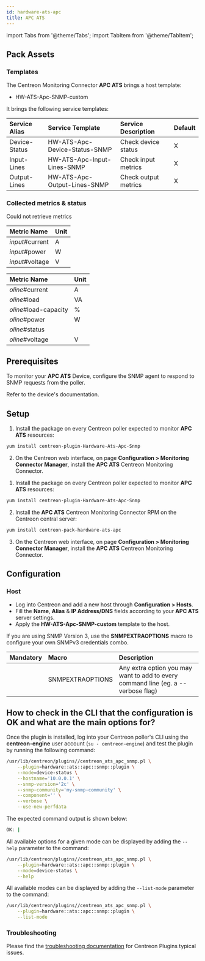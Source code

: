 ```yaml
---
id: hardware-ats-apc
title: APC ATS
---
```

import Tabs from '@theme/Tabs';
import TabItem from '@theme/TabItem';

## Pack Assets

### Templates

The Centreon Monitoring Connector **APC ATS** brings a host template:

* HW-ATS-Apc-SNMP-custom

It brings the following service templates:

| Service Alias | Service Template              | Service Description  | Default |
|:--------------|:------------------------------|:---------------------|:--------|
| Device-Status | HW-ATS-Apc-Device-Status-SNMP | Check device status  | X       |
| Input-Lines   | HW-ATS-Apc-Input-Lines-SNMP   | Check input metrics  | X       |
| Output-Lines  | HW-ATS-Apc-Output-Lines-SNMP  | Check output metrics | X       |

### Collected metrics & status

<Tabs groupId="sync">
<TabItem value="Device-Status" label="Device-Status">

Could not retrieve metrics

</TabItem>
<TabItem value="Input-Lines" label="Input-Lines">

| Metric Name     | Unit  |
|:----------------|:------|
| *input*#current | A     |
| *input*#power   | W     |
| *input*#voltage | V     |

</TabItem>
<TabItem value="Output-Lines" label="Output-Lines">

| Metric Name           | Unit  |
|:----------------------|:------|
| *oline*#current       | A     |
| *oline*#load          | VA    |
| *oline*#load-capacity | %     |
| *oline*#power         | W     |
| *oline*#status        |       |
| *oline*#voltage       | V     |

</TabItem>
</Tabs>

## Prerequisites

To monitor your **APC ATS** Device, configure the SNMP agent to respond to SNMP requests from the poller. 

Refer to the device's documentation. 

## Setup

<Tabs groupId="sync">
<TabItem value="Online License" label="Online License">

1. Install the package on every Centreon poller expected to monitor **APC ATS** resources:

```bash
yum install centreon-plugin-Hardware-Ats-Apc-Snmp
```

2. On the Centreon web interface, on page **Configuration > Monitoring Connector Manager**, install the **APC ATS** Centreon Monitoring Connector.

</TabItem>
<TabItem value="Offline License" label="Offline License">

1. Install the package on every Centreon poller expected to monitor **APC ATS** resources:

```bash
yum install centreon-plugin-Hardware-Ats-Apc-Snmp
```

2. Install the **APC ATS** Centreon Monitoring Connector RPM on the Centreon central server:

```bash
yum install centreon-pack-hardware-ats-apc
```

3. On the Centreon web interface, on page **Configuration > Monitoring Connector Manager**, install the **APC ATS** Centreon Monitoring Connector.

</TabItem>
</Tabs>

## Configuration

### Host

* Log into Centreon and add a new host through **Configuration > Hosts**.
* Fill the **Name**, **Alias** & **IP Address/DNS** fields according to your **APC ATS** server settings.
* Apply the **HW-ATS-Apc-SNMP-custom** template to the host.

If you are using SNMP Version 3, use the **SNMPEXTRAOPTIONS** macro to configure
your own SNMPv3 credentials combo.

| Mandatory   | Macro            | Description                                                                            |
|:------------|:-----------------|:---------------------------------------------------------------------------------------|
|             | SNMPEXTRAOPTIONS | Any extra option you may want to add to every command line (eg. a --verbose flag)      |

## How to check in the CLI that the configuration is OK and what are the main options for?

Once the plugin is installed, log into your Centreon poller's CLI using the
**centreon-engine** user account (`su - centreon-engine`) and test the plugin by
running the following command:

```bash
/usr/lib/centreon/plugins//centreon_ats_apc_snmp.pl \
    --plugin=hardware::ats::apc::snmp::plugin \
    --mode=device-status \
    --hostname='10.0.0.1' \
    --snmp-version='2c' \
    --snmp-community='my-snmp-community' \
    --component='' \
    --verbose \
    --use-new-perfdata
```

The expected command output is shown below:

```bash
OK: | 
```

All available options for a given mode can be displayed by adding the
`--help` parameter to the command:

```bash
/usr/lib/centreon/plugins//centreon_ats_apc_snmp.pl \
    --plugin=hardware::ats::apc::snmp::plugin \
    --mode=device-status \
    --help
```

All available modes can be displayed by adding the `--list-mode` parameter to
the command:

```bash
/usr/lib/centreon/plugins//centreon_ats_apc_snmp.pl \
    --plugin=hardware::ats::apc::snmp::plugin \
    --list-mode
```

### Troubleshooting

Please find the [troubleshooting documentation](../getting-started/how-to-guides/troubleshooting-plugins.md)
for Centreon Plugins typical issues.
